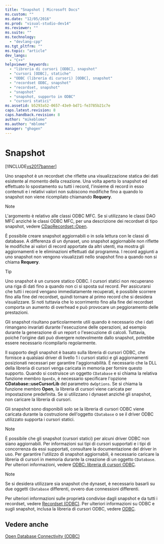 ```yaml
---
title: "Snapshot | Microsoft Docs"
ms.custom: ""
ms.date: "12/05/2016"
ms.prod: "visual-studio-dev14"
ms.reviewer: ""
ms.suite: ""
ms.technology: 
  - "devlang-cpp"
ms.tgt_pltfrm: ""
ms.topic: "article"
dev_langs: 
  - "C++"
helpviewer_keywords: 
  - "libreria di cursori [ODBC], snapshot"
  - "cursori [ODBC], statiche"
  - "ODBC (libreria di cursori) [ODBC], snapshot"
  - "recordset ODBC, snapshot"
  - "recordset, snapshot"
  - "snapshot"
  - "snapshot, supporto in ODBC"
  - "cursori statici"
ms.assetid: b5293a52-0657-43e9-bd71-fe3785b21c7e
caps.latest.revision: 8
caps.handback.revision: 8
author: "mikeblome"
ms.author: "mblome"
manager: "ghogen"
---
```

# Snapshot
[!INCLUDE[vs2017banner](../../assembler/inline/includes/vs2017banner.md)]

Uno snapshot è un recordset che riflette una visualizzazione statica dei dati esistente al momento della creazione.  Una volta aperto lo snapshot ed effettuato lo spostamento su tutti i record, l'insieme di record in esso contenuti e i relativi valori non subiscono modifiche fino a quando lo snapshot non viene ricompilato chiamando **Requery**.  
  
> [!NOTE]
>  L'argomento è relativo alle classi ODBC MFC.  Se si utilizzano le classi DAO MFC anziché le classi ODBC MFC, per una descrizione dei recordset di tipo snapshot, vedere [CDaoRecordset::Open](../Topic/CDaoRecordset::Open.md).  
  
 È possibile creare snapshot aggiornabili o in sola lettura con le classi di database.  A differenza di un dynaset, uno snapshot aggiornabile non riflette le modifiche ai valori di record apportate da altri utenti, ma mostra gli aggiornamenti e le eliminazioni effettuati dal programma.  I record aggiunti a uno snapshot non vengono visualizzati nello snapshot fino a quando non si chiama **Requery**.  
  
> [!TIP]
>  Uno snapshot è un cursore statico ODBC.  I cursori statici non recuperano una riga di dati fino a quando non ci si sposta sul record.  Per assicurarsi che tutti i record vengano immediatamente recuperati, è possibile scorrere fino alla fine del recordset, quindi tornare al primo record che si desidera visualizzare.  Si noti tuttavia che lo scorrimento fino alla fine del recordset comporta un aumento di overhead e può provocare un peggioramento delle prestazioni.  
  
 Gli snapshot risultano particolarmente utili quando è necessario che i dati rimangano invariati durante l'esecuzione delle operazioni, ad esempio durante la generazione di un report o l'esecuzione di calcoli.  Tuttavia, poiché l'origine dati può divergere notevolmente dallo snapshot, potrebbe essere necessario ricompilarlo regolarmente.  
  
 Il supporto degli snapshot è basato sulla libreria di cursori ODBC, che fornisce a qualsiasi driver di livello 1 i cursori statici e gli aggiornamenti posizionati necessari per garantire l'aggiornabilità.  È necessario che la DLL della libreria di cursori venga caricata in memoria per fornire questo supporto.  Quando si costruisce un oggetto `CDatabase` e si chiama la relativa funzione membro `OpenEx`, è necessario specificare l'opzione **CDatabase::useCursorLib** del parametro `dwOptions`.  Se si chiama la funzione membro **Open**, la libreria di cursori viene caricata per impostazione predefinita.  Se si utilizzano i dynaset anziché gli snapshot, non caricare la libreria di cursori.  
  
 Gli snapshot sono disponibili solo se la libreria di cursori ODBC viene caricata durante la costruzione dell'oggetto `CDatabase` o se il driver ODBC utilizzato supporta i cursori statici.  
  
> [!NOTE]
>  È possibile che gli snapshot \(cursori statici\) per alcuni driver ODBC non siano aggiornabili.  Per informazioni sui tipi di cursori supportati e i tipi di concorrenza da essi supportati, consultare la documentazione del driver in uso.  Per garantire l'utilizzo di snapshot aggiornabili, è necessario caricare la libreria di cursori in memoria durante la creazione di un oggetto `CDatabase`.  Per ulteriori informazioni, vedere [ODBC: libreria di cursori ODBC](../../data/odbc/odbc-the-odbc-cursor-library.md).  
  
> [!NOTE]
>  Se si desidera utilizzare sia snapshot che dynaset, è necessario basarli su due oggetti `CDatabase` differenti, ovvero due connessioni differenti.  
  
 Per ulteriori informazioni sulle proprietà condivise dagli snapshot e da tutti i recordset, vedere [Recordset \(ODBC\)](../../data/odbc/recordset-odbc.md).  Per ulteriori informazioni su ODBC e sugli snapshot, inclusa la libreria di cursori ODBC, vedere [ODBC](../../data/odbc/odbc-basics.md).  
  
## Vedere anche  
 [Open Database Connectivity \(ODBC\)](../../data/odbc/open-database-connectivity-odbc.md)